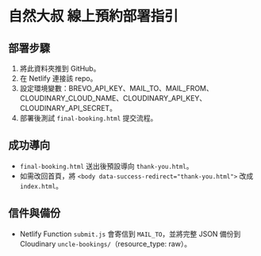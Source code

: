 # 自然大叔 線上預約部署指引

## 部署步驟
1. 將此資料夾推到 GitHub。
2. 在 Netlify 連接該 repo。
3. 設定環境變數：BREVO_API_KEY、MAIL_TO、MAIL_FROM、CLOUDINARY_CLOUD_NAME、CLOUDINARY_API_KEY、CLOUDINARY_API_SECRET。
4. 部署後測試 `final-booking.html` 提交流程。

## 成功導向
- `final-booking.html` 送出後預設導向 `thank-you.html`。
- 如需改回首頁，將 `<body data-success-redirect="thank-you.html">` 改成 `index.html`。

## 信件與備份
- Netlify Function `submit.js` 會寄信到 `MAIL_TO`，並將完整 JSON 備份到 Cloudinary `uncle-bookings/`（resource_type: raw）。
